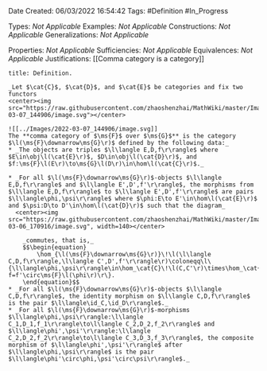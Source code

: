 <br />
<br />

Date Created: 06/03/2022 16:54:42
Tags: #Definition #In_Progress

Types: _Not Applicable_
Examples: _Not Applicable_
Constructions: _Not Applicable_
Generalizations: _Not Applicable_

Properties: _Not Applicable_
Sufficiencies: _Not Applicable_
Equivalences: _Not Applicable_
Justifications: [[Comma category is a category]]

``` ad-Definition
title: Definition.

_Let $\cat{C}$, $\cat{D}$, and $\cat{E}$ be categories and fix two functors
<center><img src="https://raw.githubusercontent.com/zhaoshenzhai/MathWiki/master/Images/2022-03-07_144906/image.svg"></center>

![[../Images/2022-03-07_144906/image.svg]]
The **comma category of $\ms{F}$ over $\ms{G}$** is the category $\l(\ms{F}\downarrow\ms{G}\r)$ defined by the following data:_
* _The objects are triples $\l\langle E,D,f\r\rangle$ where $E\in\obj\l(\cat{E}\r)$, $D\in\obj\l(\cat{D}\r)$, and $f:\ms{F}\l(E\r)\to\ms{G}\l(D\r)\in\hom\l(\cat{C}\r)$._

* _For all $\l(\ms{F}\downarrow\ms{G}\r)$-objects $\l\langle E,D,f\r\rangle$ and $\l\langle E',D',f'\r\rangle$, the morphisms from $\l\langle E,D,f\r\rangle$ to $\l\langle E',D',f'\r\rangle$ are pairs $\l\langle\phi,\psi\r\rangle$ where $\phi:E\to E'\in\hom\l(\cat{E}\r)$ and $\psi:D\to D'\in\hom\l(\cat{D}\r)$ such that the diagram_
  <center><img src="https://raw.githubusercontent.com/zhaoshenzhai/MathWiki/master/Images/2022-03-06_170916/image.svg", width=140></center>

    _commutes, that is,_
    $$\begin{equation}
        \hom_{\l(\ms{F}\downarrow\ms{G}\r)}\!\l(\l\langle C,D,f\r\rangle,\l\langle C',D',f'\r\rangle\r)\coloneqq\l\{\l\langle\phi,\psi\r\rangle\in\hom_\cat{C}\!\l(C,C'\r)\times\hom_\cat{D}\!\l(D,D'\r)\mid\ms{G}\l(\psi\r)\circ f=f'\circ\ms{F}\l(\phi\r)\r\}.
    \end{equation}$$
* _For all $\l(\ms{F}\downarrow\ms{G}\r)$-objects $\l\langle C,D,f\r\rangle$, the identity morphism on $\l\langle C,D,f\r\rangle$ is the pair $\l\langle\id_C,\id_D\r\rangle$._
* _For all $\l(\ms{F}\downarrow\ms{G}\r)$-morphisms $\l\langle\phi,\psi\r\rangle:\l\langle C_1,D_1,f_1\r\rangle\to\l\langle C_2,D_2,f_2\r\rangle$ and $\l\langle\phi',\psi'\r\rangle:\l\langle C_2,D_2,f_2\r\rangle\to\l\langle C_3,D_3,f_3\r\rangle$, the composite morphism of $\l\langle\phi',\psi'\r\rangle$ after $\l\langle\phi,\psi\r\rangle$ is the pair $\l\langle\phi'\circ\phi,\psi'\circ\psi\r\rangle$._

```
